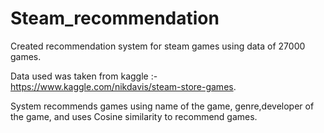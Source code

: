 # Steam_recommendation

Created recommendation system for steam games using data of 27000 games. 

Data used was taken from kaggle :- https://www.kaggle.com/nikdavis/steam-store-games.

System recommends games using name of the game, genre,developer of the game, and uses Cosine similarity to recommend games. 
